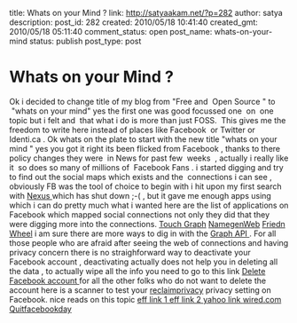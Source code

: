 title: Whats on your Mind ?
link: http://satyaakam.net/?p=282
author: satya
description: 
post_id: 282
created: 2010/05/18 10:41:40
created_gmt: 2010/05/18 05:11:40
comment_status: open
post_name: whats-on-your-mind
status: publish
post_type: post

# Whats on your Mind ?

Ok i decided to change title of my blog from "Free and  Open Source " to  "whats on your mind" yes the first one was good focussed one  on  one topic but i felt and  that what i do is more than just FOSS.  This gives me the freedom to write here instead of places like Facebook  or Twitter or Identi.ca . Ok whats on the plate to start with the new title "whats on your mind " yes you got it right its been flicked from Facebook , thanks to there policy changes they were  in News for past few  weeks  , actually i really like it  so does so many of millions of  Facebook Fans . i started digging and try to find out the social maps which exists and the  connections i can see , obviously FB was the tool of choice to begin with i hit upon my first search with [Nexus ](http://apps.facebook.com/_nexus_/) which has shut down ;-( , but it gave me enough apps using which i can do pretty much what i wanted here are the list of applications on Facebook which mapped social connections not only they did that they were digging more into the connections. [Touch Graph](http://www.facebook.com/apps/application.php?id=3267890192) [NamegenWeb](http://bit.ly/cgFXNa) [Friedn Wheel](http://bit.ly/aVJ4OL) i am sure there are more ways to dig in with the [Graph API ](http://developers.facebook.com/docs/api). For all those people who are afraid after seeing the web of connections and having privacy concern there is no straighforward way to deactivate your Facebook account , deactivating actually does not help you in deleting all the data , to actually wipe all the info you need to go to this link [Delete Facebook account ](https://ssl.facebook.com/help/contact.php?show_form=delete_account) for all the other folks who do not want to delete the account here is a scanner to test your [ reclaimprivacy](http://www.reclaimprivacy.org/facebook) privacy setting on Facebook. nice reads on this topic [ eff link 1 ](http://www.eff.org/deeplinks/2010/04/facebook-further-reduces-control-over-personal-information) [ eff link 2 ](http://www.eff.org/deeplinks/2009/12/facebooks-new-privacy-changes-good-bad-and-ugly) [ yahoo link ]( http://finance.yahoo.com/family-home/article/109538/7-things-to-stop-doing-now-on-facebook) [ wired.com ](http://www.wired.com/epicenter/2010/05/facebook-rogue/) [ Quitfacebookday ](http://www.quitfacebookday.com/)